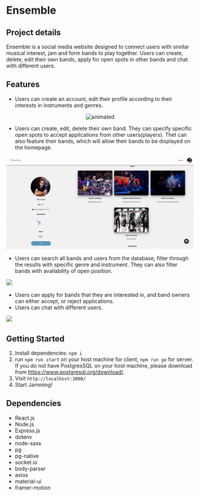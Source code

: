  Ensemble
=========

## Project details

Ensemble is a social media website designed to connect users with similar musical interest, jam and form bands to play together. Users can create, delete, edit their own bands, apply for open spots in other bands and chat with different users.

## Features
- Users can create an account, edit their profile according to their interests in instruments and genres.

<p align="center">
  <img src="./client/docs/login-search.gif" alt="animated" />
</p>
<!-- ![](https://github.com/fbssaejun/ensemble/blob/master/client/docs/editprofile-createband.gif) -->

- Users can create, edit, delete their own band. They can specify specific open spots to accept applications from other users(players). Thet can also feature their bands, which will allow their bands to be displayed on the homepage.

![](https://github.com/fbssaejun/ensemble/blob/master/client/docs/edit-band.gif)

- Users can search all bands and users from the database, filter through the results with specific genre and instrument. They can also filter bands with availability of open position.

![](https://github.com/fbssaejun/ensemble/blob/master/client/docs/login-search.gif)

- Users can apply for bands that they are interested in, and band owners can either accept, or reject applications.
- Users can chat with different users. 

![](https://github.com/fbssaejun/ensemble/blob/master/client/docs/chat-applicationStatus.gif)

## Getting Started

1. Install dependencies: `npm i`
2. run `npm run start` on your host machine for client, `npm run go` for server. If you do not have PostgresSQL on your host machine, please download from https://www.postgresql.org/download/. 
3. Visit `http://localhost:3000/`
4. Start Jamming! 

## Dependencies

- React.js
- Node.js
- Express.js
- dotenv
- node-sass
- pg
- pg-native
- socket.io
- body-parser
- axios
- material-ui
- framer-motion
